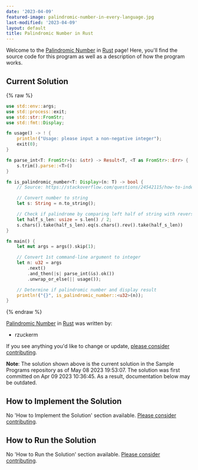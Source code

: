 ```yaml
---
date: '2023-04-09'
featured-image: palindromic-number-in-every-language.jpg
last-modified: '2023-04-09'
layout: default
title: Palindromic Number in Rust
---
```


Welcome to the [Palindromic Number](https://sampleprograms.io/projects/palindromic-number) in [Rust](https://sampleprograms.io/languages/rust) page! Here, you'll find the source code for this program as well as a description of how the program works.

## Current Solution

{% raw %}

```rust
use std::env::args;
use std::process::exit;
use std::str::FromStr;
use std::fmt::Display;

fn usage() -> ! {
    println!("Usage: please input a non-negative integer");
    exit(0);
}

fn parse_int<T: FromStr>(s: &str) -> Result<T, <T as FromStr>::Err> {
    s.trim().parse::<T>()
}

fn is_palindromic_number<T: Display>(n: T) -> bool {
    // Source: https://stackoverflow.com/questions/24542115/how-to-index-a-string-in-rust

    // Convert number to string
    let s: String = n.to_string();

    // Check if palindrome by comparing left half of string with reversed right half of string
    let half_s_len: usize = s.len() / 2;
    s.chars().take(half_s_len).eq(s.chars().rev().take(half_s_len))
}

fn main() {
    let mut args = args().skip(1);

    // Convert 1st command-line argument to integer
    let n: u32 = args
        .next()
        .and_then(|s| parse_int(&s).ok())
        .unwrap_or_else(|| usage());

    // Determine if palindromic number and display result
    println!("{}", is_palindromic_number::<u32>(n));
}
```

{% endraw %}

[Palindromic Number](https://sampleprograms.io/projects/palindromic-number) in [Rust](https://sampleprograms.io/languages/rust) was written by:

- rzuckerm

If you see anything you'd like to change or update, [please consider contributing](https://github.com/TheRenegadeCoder/sample-programs).

**Note**: The solution shown above is the current solution in the Sample Programs repository as of May 08 2023 19:53:07. The solution was first committed on Apr 09 2023 10:36:45. As a result, documentation below may be outdated.

## How to Implement the Solution

No 'How to Implement the Solution' section available. [Please consider contributing](https://github.com/TheRenegadeCoder/sample-programs-website).

## How to Run the Solution

No 'How to Run the Solution' section available. [Please consider contributing](https://github.com/TheRenegadeCoder/sample-programs-website).